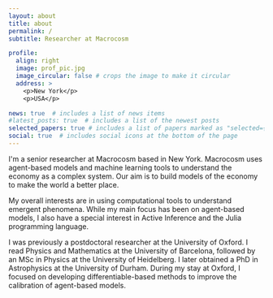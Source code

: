 ```yaml
---
layout: about
title: about
permalink: /
subtitle: Researcher at Macrocosm

profile:
  align: right
  image: prof_pic.jpg
  image_circular: false # crops the image to make it circular
  address: >
    <p>New York</p>
    <p>USA</p>

news: true  # includes a list of news items
#latest_posts: true  # includes a list of the newest posts
selected_papers: true # includes a list of papers marked as "selected={true}"
social: true  # includes social icons at the bottom of the page
---
```


I'm a senior researcher at Macrocosm based in New York. Macrocosm uses agent-based models and machine learning tools to understand the economy as a complex system. Our aim is to build models of the economy to make the world a better place.

My overall interests are in using computational tools to understand emergent phenomena. While my main focus has been on agent-based models, I also have a special interest in Active Inference and the Julia programming language.

I was previously a postdoctoral researcher at the University of Oxford. I read Physics and Mathematics at the University of Barcelona, followed by an MSc in Physics at the University of Heidelberg. I later obtained a PhD in Astrophysics at the University of Durham. During my stay at Oxford, I focused on developing differentiable-based methods to improve the calibration of agent-based models.


